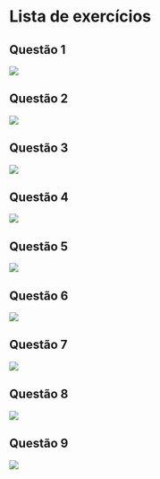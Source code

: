 <h1>Lista de exercícios</h1>

<h2>Questão 1</h2>
<img src="https://user-images.githubusercontent.com/45500812/121981508-28364100-cd64-11eb-9a18-b8d4d85dff13.png" />

<h2>Questão 2</h2>
<img src="https://user-images.githubusercontent.com/45500812/121981611-5ae03980-cd64-11eb-9626-b24dd7ac47c6.png" />

<h2>Questão 3</h2>
<img src="https://user-images.githubusercontent.com/45500812/121981684-82cf9d00-cd64-11eb-961e-309b5008d878.png" />

<h2>Questão 4</h2>
<img src="https://user-images.githubusercontent.com/45500812/121981734-967b0380-cd64-11eb-8fe7-8b927156c3d8.png" />

<h2>Questão 5</h2>
<img src="https://user-images.githubusercontent.com/45500812/121981780-abf02d80-cd64-11eb-95b2-9e177aa644b7.png" />

<h2>Questão 6</h2>
<img src="https://user-images.githubusercontent.com/45500812/121981812-bf9b9400-cd64-11eb-8681-4a7cb093f047.png" />

<h2>Questão 7</h2>
<img src="https://user-images.githubusercontent.com/45500812/121981856-d510be00-cd64-11eb-8652-fa5bd8f08d70.png" />

<h2>Questão 8</h2>
<img src="https://user-images.githubusercontent.com/45500812/121981902-e8bc2480-cd64-11eb-9706-37e05d2d7983.png" />

<h2>Questão 9</h2>
<img src="https://user-images.githubusercontent.com/45500812/121981939-f8d40400-cd64-11eb-85e4-4097c5109703.png" />
